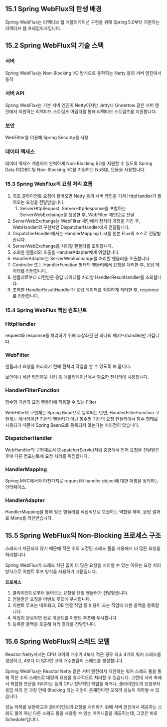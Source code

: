 ## 15.1 Spring WebFlux의 탄생 배경
Spring WebFlux는 리액티브 웹 애플리케이션 구현을 위해 Spring 5.0부터 지원하는 리액티브 웹 프레임워크입니다.

## 15.2 Spring WebFlux의 기술 스택
### 서버
Spring WebFlux는 Non-Blocking I/O 방식으로 동작하는 Netty 등의 서버 엔진에서 동작

### 서버 API
Spring WebFlux는 기본 서버 엔진이 Netty이지만 Jetty나 Undertow 같은 서버 엔진에서 지원하는 리액티브 스트림즈 어댑터를 통해 리액티브 스트림즈를 지원합니다.

### 보안
WebFilter를 이용해 Spring Security를 사용

### 데이터 액세스
데이터 액세스 계층까지 완벽하게 Non-Blocking I/O를 지원할 수 있도록
Spring Data R2DBC 및 Non-Blocking I/O를 지원하는 NoSQL 모듈을 사용합니다.

### 15.3 Spring WebFlux의 요청 처리 흐름
1. 최초 클라이언트 요청이 들어오면 Netty 등의 서버 엔진을 거쳐 HttpHandler가 들어오는 요청을 전달받습니다.
   1. ServerHttpRequest, ServerHttpResponse를 포함하는 ServerWebExchange를 생성한 후, WebFilter 체인으로 전달
2. ServerWebExchange는 WebFilter 체인에서 전처리 과정을 거친 후, WebHandler의 구현체인 DispatcherHandler에게 전달됩니다.
3. DispatcherHandler에서는 HandlerMapping List를 원본 Flux의 소스로 전달받습니다.
4. ServerWebExchange를 처리할 핸들러를 조회합니다.
5. 조회한 핸들러의 호출을 HandlerAdapter에게 위임합니다.
6. HandlerAdapter는 ServerWebExchange를 처리할 핸들러를 호출합니다.
7. Controller 또는 HandlerFunction 형태의 핸들러에서 요청을 처리한 후, 응답 데이터를 리턴합니다.
8. 핸들러로부터 리턴받은 응답 데이터를 처리할 HandlerResultHandler를 조회합니다.
9. 조회한 HandlerResultHandler가 응답 데이터를 적절하게 처리한 후, response로 리턴합니다.

### 15.4 Spring WebFlux 핵심 컴포넌트
### HttpHandler
request와 response를 처리하기 위해 추상화된 단 하나의 메서드(handle)만 가집니다.

### WebFilter
핸들러가 요청을 처리하기 전에 전처리 작업을 할 수 있도록 해 줍니다.

보안이나 세션 타임아웃 처리 등 애플리케이션에서 필요한 전처리에 사용됩니다.

### HandlerFilterFunction
함수형 기반의 요청 핸들러에 적용할 수 있는 Filter

WebFilter의 구현체는 Spring Bean으로 등록되는 반면, HandlerFilterFunction 구현체는 애너테이션 기반의 핸들러가 아닌 함수형 기반의 요청 핸들러에서 함수 형태로 사용되기 때문에 Spring Bean으로 등록되지 않는다는 차리점이 있습니다.

### DispatcherHandler
WebHandler의 구현체로서 DispatcherServlet처럼 중앙에서 먼저 요청을 전달받은 후에 다른 컴포넌트에 요청 처리를 위임합니다.

### HandlerMapping
Spring MVC에서와 마찬가지로 request와 handler object에 대한 매핑을 정의하는 인터페이스.

### HandlerAdapter
HandlerMapping을 통해 얻은 핸들러를 직접적으로 호출하는 역할을 하며, 응답 결과로 Mono<HandlerResult>를 리턴받습니다.

## 15.5 Spring WebFlux의 Non-Blocking 프로세스 구조
스레드가 차단되지 않기 때문에 적은 수의 고정된 스레드 풀을 사용해서 더 많은 요청을 처리합니다.

Spring WebFlux가 스레드 차단 없이 더 많은 요청을 처리할 수 있는 이유는 요청 처리 방식으로 이벤트 루프 방식을 사용하기 때문입니다.

**프로세스**
1. 클라이언트로부터 들어오는 요청을 요청 핸들러가 전달받습니다.
2. 전달받은 요청을 이벤트 루프에 푸시합니다.
3. 이벤트 루프는 네트워크, DB 연결 작업 등 비용이 드는 작업에 대한 콜백을 등록합니다.
4. 작업이 완료되면 완료 이벤트를 이벤트 루프에 푸시합니다.
5. 등록한 콜백을 호출해 처리 결과를 전달합니다.

## 15.6 Spring WebFlux의 스레드 모델
Reactor Netty에서는 CPU 코어의 개수가 4보다 적은 경우 최소 4개의 워커 스레드를 생성하고, 4보다 더 많다면 코어 개수만큼의 스레드를 생성합니다.

Spring WebFlux는 Reactor Netty 같은 서버 엔진에서 지원하는 워커 스레드 풀을 통해 적은 수의 스레드로 대량의 요청을 효과적으로 처리할 수 있습니다.
그런데 서버 측에서 복잡한 연산을 처리하는 등의 CPU 집약적인 작업을 하거나, 클라이언트의 요청부터 응답 처리 전 과정 안에 Blocking 되는 지점이 존재한다면 오히려 성능이 저하될 수 있습니다.

성능 저하를 보완하고자 클라이언트의 요청을 처리하기 위해 서버 엔진에서 제공하는 스레드 풀이 아닌 다른 스레드 풀을 사용할 수 있는 메커니즘을 제공하는데, 그것은 바로 Scheduler입니다. 
